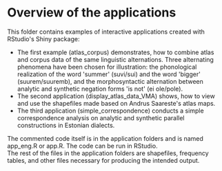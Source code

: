 # Overview of the applications  
This folder contains examples of interactive applications created with RStudio's Shiny package:  
- The first example (atlas_corpus) demonstrates, how to combine atlas and corpus data of the same linguistic alternations. Three alternating phenomena have been chosen for illustration: the phonological realization of the word 'summer' (suvi/sui) and the word 'bigger' (suurem/suuremb), and the morphosyntactic alternation between analytic and synthetic negation forms 'is not' (ei ole/pole).
- The second application (display_atlas_data_VMA) shows, how to view and use the shapefiles made based on Andrus Saareste's atlas maps. 
- The third application (simple_correspondence) conducts a simple correspondence analysis on analytic and synthetic parallel constructions in Estonian dialects.  

The commented code itself is in the application folders and is named app_eng.R or app.R. The code can be run in RStudio.  
The rest of the files in the application folders are shapefiles, frequency tables, and other files necessary for producing the intended output.
